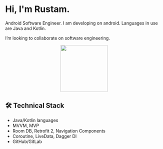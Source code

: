 # Hi, I'm Rustam.
Android Software Engineer. I am developing on android. 
Languages in use are Java and Kotlin.

I’m looking to collaborate on software engineering.


<p align='center'>
  
   <a href="https://github.com/RazorTm/github-readme-stats">
       <img height=150 src="https://github-readme-stats.vercel.app/api/top-langs/?username=RazorTm&layout=compact"/></a>
</p>


## 🛠 Technical Stack
*   Java/Kotlin languages
*   MVVM, MVP
*   Room DB, Retrofit 2, Navigation Components
*   Coroutine, LiveData, Dagger DI
*   GitHub/GitLab



<!---
RazorTm/RazorTm is a ✨ special ✨ repository because its `README.md` (this file) appears on your GitHub profile.
You can click the Preview link to take a look at your changes.
--->

